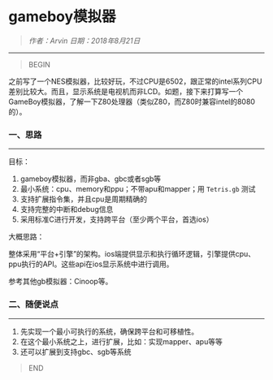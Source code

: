 
# gameboy模拟器

> *作者：Arvin 日期：2018年8月21日*

---------------------------------

>BEGIN

之前写了一个NES模拟器，比较好玩，不过CPU是6502，跟正常的intel系列CPU差别比较大。而且，显示系统是电视机而非LCD。如题，接下来打算写一个GameBoy模拟器，了解一下Z80处理器（类似Z80，而Z80时兼容intel的8080的）。

### 一、思路
---------------------------------

目标：

1. gameboy模拟器，而非gba、gbc或者sgb等
2. 最小系统：cpu、memory和ppu；不带apu和mapper；用 ```Tetris.gb``` 测试
3. 支持扩展指令集，并且cpu是周期精确的
4. 支持完整的中断和debug信息
5. 采用标准C进行开发，支持跨平台（至少两个平台，首选ios）

大概思路：

整体采用“平台+引擎”的架构。ios端提供显示和执行循环逻辑，引擎提供cpu、ppu执行的API。这些api在ios显示系统中进行调用。

参考其他gb模拟器：Cinoop等。


### 二、随便说点
---------------------------------

1. 先实现一个最小可执行的系统，确保跨平台和可移植性。
2. 在这个最小系统之上，进行扩展，比如：实现mapper、apu等等
3. 还可以扩展到支持gbc、sgb等系统

>END


